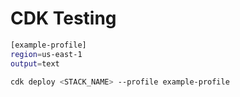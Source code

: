 # CDK Testing

```bash
[example-profile]
region=us-east-1
output=text
```

```bash
cdk deploy <STACK_NAME> --profile example-profile
```
